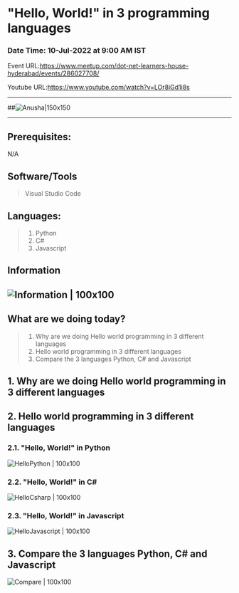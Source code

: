 # "Hello, World!" in 3 programming languages

### Date Time: 10-Jul-2022 at 9:00 AM IST

Event URL:https://www.meetup.com/dot-net-learners-house-hyderabad/events/286027708/

Youtube URL:https://www.youtube.com/watch?v=LOr8iGd1i8s

---

##![Anusha|150x150](./Documentation/Images/Anusha.PNG)

---

## Prerequisites:

N/A

## Software/Tools

> Visual Studio Code

## Languages:

> 1. Python
> 2. C#
> 3. Javascript

## Information

## ![Information | 100x100](./Documentation/Images/Information.PNG)

## What are we doing today?

> 1. Why are we doing Hello world programming in 3 different languages
> 2. Hello world programming in 3 different languages
> 3. Compare the 3 languages Python, C# and Javascript

## 1. Why are we doing Hello world programming in 3 different languages

## 2. Hello world programming in 3 different languages

### 2.1. "Hello, World!" in Python

![HelloPython | 100x100](./Documentation/Images/HelloPython.PNG)

### 2.2. "Hello, World!" in C#

![HelloCsharp | 100x100](./Documentation/Images/HelloCsharp.PNG)

### 2.3. "Hello, World!" in Javascript

![HelloJavascript | 100x100](./Documentation/Images/HelloJavascript.PNG)

## 3. Compare the 3 languages Python, C# and Javascript

![Compare | 100x100](./Documentation/Images/Compare%203%20languages.PNG)
